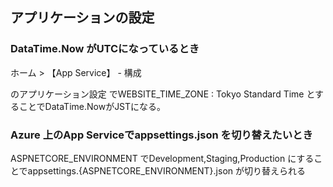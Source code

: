 ## アプリケーションの設定

### DataTime.Now がUTCになっているとき

ホーム > 【App Service】 - 構成

のアプリケーション設定 でWEBSITE_TIME_ZONE : Tokyo Standard Time とすることでDataTime.NowがJSTになる。

### Azure 上のApp Serviceでappsettings.json を切り替えたいとき

ASPNETCORE_ENVIRONMENT でDevelopment,Staging,Production にすることでappsettings.{ASPNETCORE_ENVIRONMENT}.json が切り替えられる
